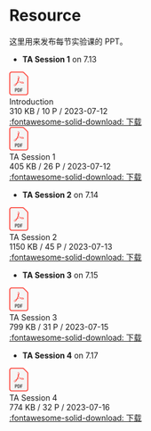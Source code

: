 # Resource

这里用来发布每节实验课的 PPT。

* **TA Session 1** on 7.13

<div class="card file-block" markdown="1">
<div class="file-icon"><img src="../assets/pdf.svg" style="height: 3em;"></div>
<div class="file-body">
<div class="file-title">Introduction</div>
<div class="file-meta">310 KB / 10 P / 2023-07-12</div>
</div>
<a class="down-button" target="_blank" href="../assets/Introduction.pdf" markdown="1">:fontawesome-solid-download: 下载</a>
</div>
<div class="card file-block" markdown="1">
<div class="file-icon"><img src="../assets/pdf.svg" style="height: 3em;"></div>
<div class="file-body">
<div class="file-title">TA Session 1</div>
<div class="file-meta">405 KB / 26 P / 2023-07-12</div>
</div>
<a class="down-button" target="_blank" href="../assets/TA_Session_1.pdf" markdown="1">:fontawesome-solid-download: 下载</a>
</div>

* **TA Session 2** on 7.14

<div class="card file-block" markdown="1">
<div class="file-icon"><img src="../assets/pdf.svg" style="height: 3em;"></div>
<div class="file-body">
<div class="file-title">TA Session 2</div>
<div class="file-meta">1150 KB / 45 P / 2023-07-13</div>
</div>
<a class="down-button" target="_blank" href="../assets/TA_Session_2.pdf" markdown="1">:fontawesome-solid-download: 下载</a>
</div>

* **TA Session 3** on 7.15

<div class="card file-block" markdown="1">
<div class="file-icon"><img src="../assets/pdf.svg" style="height: 3em;"></div>
<div class="file-body">
<div class="file-title">TA Session 3</div>
<div class="file-meta">799 KB / 31 P / 2023-07-15</div>
</div>
<a class="down-button" target="_blank" href="../assets/TA_Session_3.pdf" markdown="1">:fontawesome-solid-download: 下载</a>
</div>

* **TA Session 4** on 7.17

<div class="card file-block" markdown="1">
<div class="file-icon"><img src="../assets/pdf.svg" style="height: 3em;"></div>
<div class="file-body">
<div class="file-title">TA Session 4</div>
<div class="file-meta">774 KB / 32 P / 2023-07-16</div>
</div>
<a class="down-button" target="_blank" href="../assets/TA_Session_4.pdf" markdown="1">:fontawesome-solid-download: 下载</a>
</div>